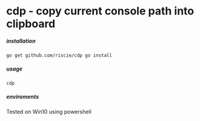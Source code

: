 # cdp - copy current console path into clipboard

##### installation
`go get github.com/riscie/cdp
go install`

##### usage
`cdp`

##### enviroments
Tested on Win10 using powershell


